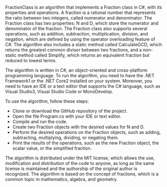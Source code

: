 FractionClass is an algorithm that implements a Fraction class in C#, with its properties and operations. A fraction is a rational number that represents the ratio between two integers, called numerator and denominator. The Fraction class has two properties: N and D, which store the numerator and denominator of the fraction. The Fraction class also supports several operations, such as addition, subtraction, multiplication, division, and negation, which are defined by using the operator overloading feature of C#. The algorithm also includes a static method called CalculateGCD, which returns the greatest common divisor between two fractions, and a non-static method called Simplify, which returns an equivalent fraction but reduced to lowest terms.

The algorithm is written in C#, an object-oriented and cross-platform programming language. To run the algorithm, you need to have the .NET Framework1 or the .NET Core2 installed on your system. Moreover, you need to have an IDE or a text editor that supports the C# language, such as Visual Studio3, Visual Studio Code or MonoDevelop.

To use the algorithm, follow these steps:

- Clone or download the GitHub repository of the project.
- Open the file Program.cs with your IDE or text editor.
- Compile and run the code.
- Create two Fraction objects with the desired values for N and D.
- Perform the desired operations on the Fraction objects, such as adding, subtracting, multiplying, dividing, or negating them.
- Print the results of the operations, such as the new Fraction object, the scalar value, or the simplified fraction.

The algorithm is distributed under the MIT license, which allows the use, modification and distribution of the code to anyone, as long as the same license is maintained and the authorship of the original author is recognized. The algorithm is based on the concept of fractions, which is a common topic in mathematics, algebra, and geometry.
